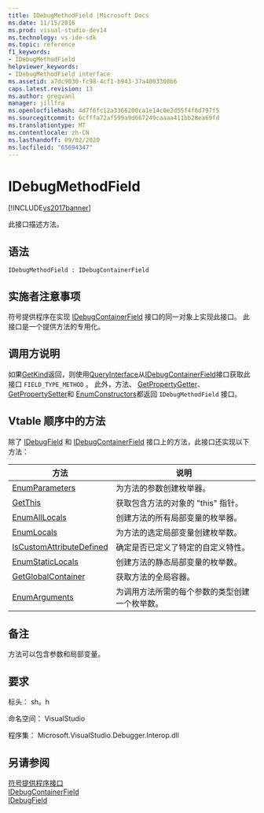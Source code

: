 ```yaml
---
title: IDebugMethodField |Microsoft Docs
ms.date: 11/15/2016
ms.prod: visual-studio-dev14
ms.technology: vs-ide-sdk
ms.topic: reference
f1_keywords:
- IDebugMethodField
helpviewer_keywords:
- IDebugMethodField interface
ms.assetid: a7dc9030-fc98-4cf1-b943-37a4003300b6
caps.latest.revision: 13
ms.author: gregvanl
manager: jillfra
ms.openlocfilehash: 4d7f6fc12a3366200ca1e14c0e2d55f4f6d797f5
ms.sourcegitcommit: 6cfffa72af599a9d667249caaaa411bb28ea69fd
ms.translationtype: MT
ms.contentlocale: zh-CN
ms.lasthandoff: 09/02/2020
ms.locfileid: "65694347"
---
```

# <a name="idebugmethodfield"></a>IDebugMethodField
[!INCLUDE[vs2017banner](../../../includes/vs2017banner.md)]

此接口描述方法。  
  
## <a name="syntax"></a>语法  
  
```  
IDebugMethodField : IDebugContainerField  
```  
  
## <a name="notes-for-implementers"></a>实施者注意事项  
 符号提供程序在实现 [IDebugContainerField](../../../extensibility/debugger/reference/idebugcontainerfield.md) 接口的同一对象上实现此接口。 此接口是一个提供方法的专用化。  
  
## <a name="notes-for-callers"></a>调用方说明  
 如果[GetKind](../../../extensibility/debugger/reference/idebugfield-getkind.md)返回，则使用[QueryInterface](https://msdn.microsoft.com/library/62fce95e-aafa-4187-b50b-e6611b74c3b3)从[IDebugContainerField](../../../extensibility/debugger/reference/idebugcontainerfield.md)接口获取此接口 `FIELD_TYPE_METHOD` 。 此外，方法、 [GetPropertyGetter](../../../extensibility/debugger/reference/idebugpropertyfield-getpropertygetter.md)、 [GetPropertySetter](../../../extensibility/debugger/reference/idebugpropertyfield-getpropertysetter.md)和 [EnumConstructors](../../../extensibility/debugger/reference/idebugclassfield-enumconstructors.md)都返回 `IDebugMethodField` 接口。  
  
## <a name="methods-in-vtable-order"></a>Vtable 顺序中的方法  
 除了 [IDebugField](../../../extensibility/debugger/reference/idebugfield.md) 和 [IDebugContainerField](../../../extensibility/debugger/reference/idebugcontainerfield.md) 接口上的方法，此接口还实现以下方法：  
  
|方法|说明|  
|------------|-----------------|  
|[EnumParameters](../../../extensibility/debugger/reference/idebugmethodfield-enumparameters.md)|为方法的参数创建枚举器。|  
|[GetThis](../../../extensibility/debugger/reference/idebugmethodfield-getthis.md)|获取包含方法的对象的 "this" 指针。|  
|[EnumAllLocals](../../../extensibility/debugger/reference/idebugmethodfield-enumalllocals.md)|创建方法的所有局部变量的枚举器。|  
|[EnumLocals](../../../extensibility/debugger/reference/idebugmethodfield-enumlocals.md)|为方法的选定局部变量创建枚举数。|  
|[IsCustomAttributeDefined](../../../extensibility/debugger/reference/idebugmethodfield-iscustomattributedefined.md)|确定是否已定义了特定的自定义特性。|  
|[EnumStaticLocals](../../../extensibility/debugger/reference/idebugmethodfield-enumstaticlocals.md)|创建方法的静态局部变量的枚举数。|  
|[GetGlobalContainer](../../../extensibility/debugger/reference/idebugmethodfield-getglobalcontainer.md)|获取方法的全局容器。|  
|[EnumArguments](../../../extensibility/debugger/reference/idebugmethodfield-enumarguments.md)|为调用方法所需的每个参数的类型创建一个枚举数。|  
  
## <a name="remarks"></a>备注  
 方法可以包含参数和局部变量。  
  
## <a name="requirements"></a>要求  
 标头： sh。h  
  
 命名空间： VisualStudio  
  
 程序集： Microsoft.VisualStudio.Debugger.Interop.dll  
  
## <a name="see-also"></a>另请参阅  
 [符号提供程序接口](../../../extensibility/debugger/reference/symbol-provider-interfaces.md)   
 [IDebugContainerField](../../../extensibility/debugger/reference/idebugcontainerfield.md)   
 [IDebugField](../../../extensibility/debugger/reference/idebugfield.md)
